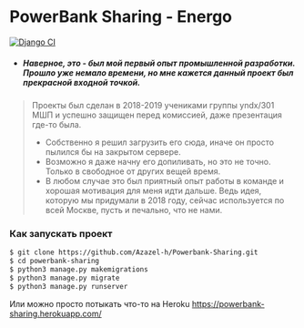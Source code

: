 # PowerBank Sharing - Energo
[![Django CI](https://github.com/Azazel-h/Powerbank-Sharing/actions/workflows/django.yml/badge.svg)](https://github.com/Azazel-h/Powerbank-Sharing/actions/workflows/django.yml)
- ##### Наверное, это - был мой первый опыт промышленной разработки. Прошло уже немало времени, но мне кажется данный проект был прекрасной входной точкой.
> Проекты был сделан в 2018-2019 учениками группы yndx/301 МШП и успешно защищен перед комиссией, даже презентация где-то была.
> - Собственно я решил загрузить его сюда, иначе он просто пылился бы на закрытом сервере.
> - Возможно я даже начну его допиливать, но это не точно. Только в свободное от других вещей время.
> - В любом случае это был приятный опыт работы в команде и хорошая мотивация для меня идти дальше. Ведь идея, которую мы придумали в 2018 году, сейчас используется по всей Москве, пусть и печально, что не нами.

### Как запускать проект

```sh
$ git clone https://github.com/Azazel-h/Powerbank-Sharing.git
$ cd powerbank-sharing
$ python3 manage.py makemigrations
$ python3 manage.py migrate
$ python3 manage.py runserver
```
Или можно просто потыкать что-то на Heroku
<href>https://powerbank-sharing.herokuapp.com/</href>
